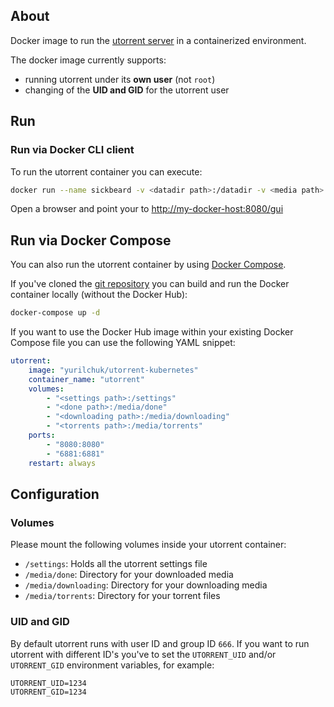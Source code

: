## About

Docker image to run the [utorrent server](http://www.utorrent.com/) in a containerized environment.

The docker image currently supports:

* running utorrent under its __own user__ (not `root`)
* changing of the __UID and GID__ for the utorrent user

## Run

### Run via Docker CLI client

To run the utorrent container you can execute:

```bash
docker run --name sickbeard -v <datadir path>:/datadir -v <media path>:/media -p 8081:8081 yurilchuk/utorrent-kubernetes
```

Open a browser and point your to [http://my-docker-host:8080/gui](http://my-docker-host:8080/gui)

## Run via Docker Compose

You can also run the utorrent container by using [Docker Compose](https://www.docker.com/docker-compose).

If you've cloned the [git repository](https://github.com/domibarton/docker-utorrent) you can build and run the Docker container locally (without the Docker Hub):

```bash
docker-compose up -d
```

If you want to use the Docker Hub image within your existing Docker Compose file you can use the following YAML snippet:

```yaml
utorrent:
    image: "yurilchuk/utorrent-kubernetes"
    container_name: "utorrent"
    volumes:
        - "<settings path>:/settings"
        - "<done path>:/media/done"
        - "<downloading path>:/media/downloading"
        - "<torrents path>:/media/torrents"
    ports:
        - "8080:8080"
        - "6881:6881"
    restart: always
```

## Configuration

### Volumes

Please mount the following volumes inside your utorrent container:

* `/settings`: Holds all the utorrent settings file
* `/media/done`: Directory for your downloaded media
* `/media/downloading`: Directory for your downloading media
* `/media/torrents`: Directory for your torrent files

### UID and GID

By default utorrent runs with user ID and group ID `666`.
If you want to run utorrent with different ID's you've to set the `UTORRENT_UID` and/or `UTORRENT_GID` environment variables, for example:

```
UTORRENT_UID=1234
UTORRENT_GID=1234
```